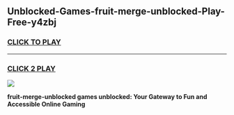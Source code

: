 
## Unblocked-Games-fruit-merge-unblocked-Play-Free-y4zbj
<h3>
<a href="https://premium76.site?title=fruit-merge-unblocked&ref=23A">CLICK TO PLAY</a></h3>
<hr>

<h3>
<a href="https://premium76.site?title=fruit-merge-unblocked&ref=23A">CLICK 2 PLAY</a>
  
</h3>

<a href="https://premium76.site?title=fruit-merge-unblocked&ref=23A"><img src="https://clearcache.store/games.png"></a>


**fruit-merge-unblocked games unblocked: Your Gateway to Fun and Accessible Online Gaming**
